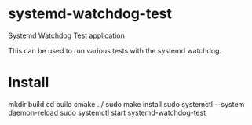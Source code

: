 systemd-watchdog-test
=====================

Systemd Watchdog Test application

This can be used to run various tests with the systemd watchdog.

Install
=======
mkdir build
cd build
cmake ../
sudo make install
sudo systemctl --system daemon-reload
sudo systemctl start systemd-watchdog-test

